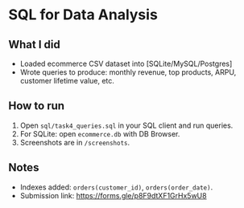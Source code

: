 
#  SQL for Data Analysis
## What I did
- Loaded ecommerce CSV dataset into [SQLite/MySQL/Postgres]
- Wrote queries to produce: monthly revenue, top products, ARPU, customer lifetime value, etc.

## How to run
1. Open `sql/task4_queries.sql` in your SQL client and run queries.
2. For SQLite: open `ecommerce.db` with DB Browser.
3. Screenshots are in `/screenshots`.

## Notes
- Indexes added: `orders(customer_id)`, `orders(order_date)`.
- Submission link: https://forms.gle/p8F9dtXF1GrHx5wU8
